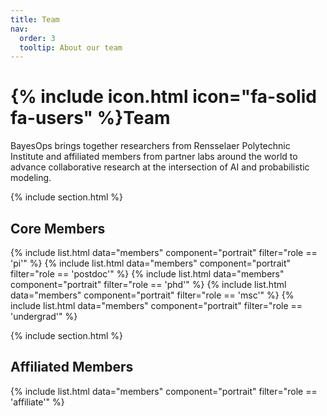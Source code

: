 ```yaml
---
title: Team
nav:
  order: 3
  tooltip: About our team
---
```


# {% include icon.html icon="fa-solid fa-users" %}Team

BayesOps brings together researchers from Rensselaer Polytechnic Institute and affiliated members from partner labs around the world to advance collaborative research at the intersection of AI and probabilistic modeling. 

{% include section.html %}

## Core Members

{% include list.html data="members" component="portrait" filter="role == 'pi'" %}
{% include list.html data="members" component="portrait" filter="role == 'postdoc'" %}
{% include list.html data="members" component="portrait" filter="role == 'phd'" %}
{% include list.html data="members" component="portrait" filter="role == 'msc'" %}
{% include list.html data="members" component="portrait" filter="role == 'undergrad'" %}

{% include section.html %}

## Affiliated Members

{% include list.html data="members" component="portrait" filter="role == 'affiliate'" %}
